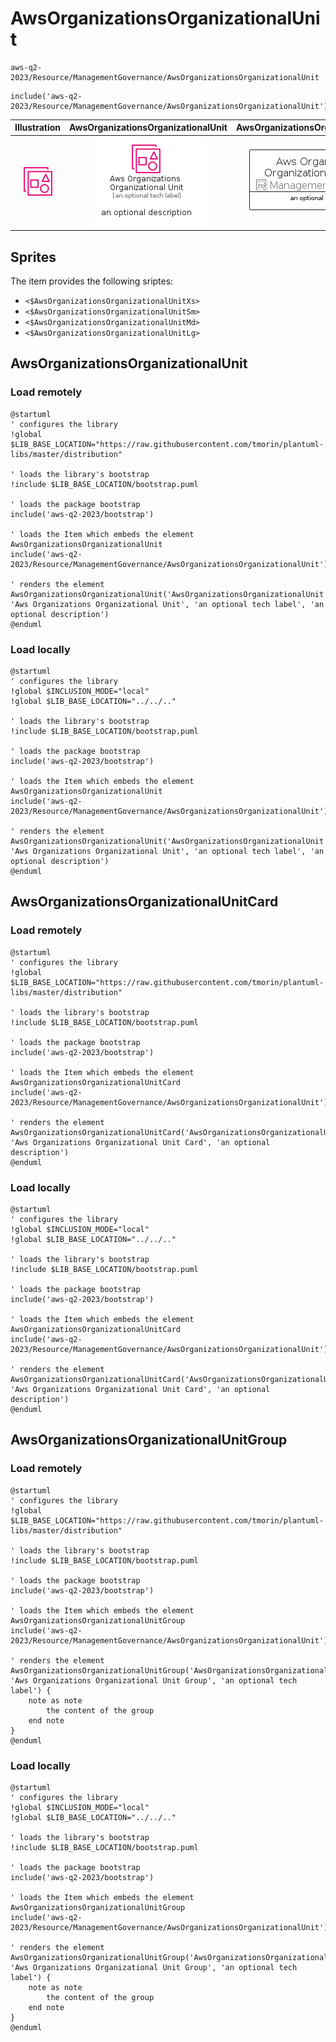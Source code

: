 # AwsOrganizationsOrganizationalUnit


```text
aws-q2-2023/Resource/ManagementGovernance/AwsOrganizationsOrganizationalUnit
```

```text
include('aws-q2-2023/Resource/ManagementGovernance/AwsOrganizationsOrganizationalUnit')
```



| Illustration | AwsOrganizationsOrganizationalUnit | AwsOrganizationsOrganizationalUnitCard | AwsOrganizationsOrganizationalUnitGroup |
| :---: | :---: | :---: | :---: |
| ![illustration for Illustration](../../../aws-q2-2023/Resource/ManagementGovernance/AwsOrganizationsOrganizationalUnit.png) | ![illustration for AwsOrganizationsOrganizationalUnit](../../../aws-q2-2023/Resource/ManagementGovernance/AwsOrganizationsOrganizationalUnit.Local.png) | ![illustration for AwsOrganizationsOrganizationalUnitCard](../../../aws-q2-2023/Resource/ManagementGovernance/AwsOrganizationsOrganizationalUnitCard.Local.png) | ![illustration for AwsOrganizationsOrganizationalUnitGroup](../../../aws-q2-2023/Resource/ManagementGovernance/AwsOrganizationsOrganizationalUnitGroup.Local.png) |



## Sprites
The item provides the following sriptes:

- `<$AwsOrganizationsOrganizationalUnitXs>`
- `<$AwsOrganizationsOrganizationalUnitSm>`
- `<$AwsOrganizationsOrganizationalUnitMd>`
- `<$AwsOrganizationsOrganizationalUnitLg>`





## AwsOrganizationsOrganizationalUnit

### Load remotely
```plantuml
@startuml
' configures the library
!global $LIB_BASE_LOCATION="https://raw.githubusercontent.com/tmorin/plantuml-libs/master/distribution"

' loads the library's bootstrap
!include $LIB_BASE_LOCATION/bootstrap.puml

' loads the package bootstrap
include('aws-q2-2023/bootstrap')

' loads the Item which embeds the element AwsOrganizationsOrganizationalUnit
include('aws-q2-2023/Resource/ManagementGovernance/AwsOrganizationsOrganizationalUnit')

' renders the element
AwsOrganizationsOrganizationalUnit('AwsOrganizationsOrganizationalUnit', 'Aws Organizations Organizational Unit', 'an optional tech label', 'an optional description')
@enduml
```

### Load locally
```plantuml
@startuml
' configures the library
!global $INCLUSION_MODE="local"
!global $LIB_BASE_LOCATION="../../.."

' loads the library's bootstrap
!include $LIB_BASE_LOCATION/bootstrap.puml

' loads the package bootstrap
include('aws-q2-2023/bootstrap')

' loads the Item which embeds the element AwsOrganizationsOrganizationalUnit
include('aws-q2-2023/Resource/ManagementGovernance/AwsOrganizationsOrganizationalUnit')

' renders the element
AwsOrganizationsOrganizationalUnit('AwsOrganizationsOrganizationalUnit', 'Aws Organizations Organizational Unit', 'an optional tech label', 'an optional description')
@enduml
```

## AwsOrganizationsOrganizationalUnitCard

### Load remotely
```plantuml
@startuml
' configures the library
!global $LIB_BASE_LOCATION="https://raw.githubusercontent.com/tmorin/plantuml-libs/master/distribution"

' loads the library's bootstrap
!include $LIB_BASE_LOCATION/bootstrap.puml

' loads the package bootstrap
include('aws-q2-2023/bootstrap')

' loads the Item which embeds the element AwsOrganizationsOrganizationalUnitCard
include('aws-q2-2023/Resource/ManagementGovernance/AwsOrganizationsOrganizationalUnit')

' renders the element
AwsOrganizationsOrganizationalUnitCard('AwsOrganizationsOrganizationalUnitCard', 'Aws Organizations Organizational Unit Card', 'an optional description')
@enduml
```

### Load locally
```plantuml
@startuml
' configures the library
!global $INCLUSION_MODE="local"
!global $LIB_BASE_LOCATION="../../.."

' loads the library's bootstrap
!include $LIB_BASE_LOCATION/bootstrap.puml

' loads the package bootstrap
include('aws-q2-2023/bootstrap')

' loads the Item which embeds the element AwsOrganizationsOrganizationalUnitCard
include('aws-q2-2023/Resource/ManagementGovernance/AwsOrganizationsOrganizationalUnit')

' renders the element
AwsOrganizationsOrganizationalUnitCard('AwsOrganizationsOrganizationalUnitCard', 'Aws Organizations Organizational Unit Card', 'an optional description')
@enduml
```

## AwsOrganizationsOrganizationalUnitGroup

### Load remotely
```plantuml
@startuml
' configures the library
!global $LIB_BASE_LOCATION="https://raw.githubusercontent.com/tmorin/plantuml-libs/master/distribution"

' loads the library's bootstrap
!include $LIB_BASE_LOCATION/bootstrap.puml

' loads the package bootstrap
include('aws-q2-2023/bootstrap')

' loads the Item which embeds the element AwsOrganizationsOrganizationalUnitGroup
include('aws-q2-2023/Resource/ManagementGovernance/AwsOrganizationsOrganizationalUnit')

' renders the element
AwsOrganizationsOrganizationalUnitGroup('AwsOrganizationsOrganizationalUnitGroup', 'Aws Organizations Organizational Unit Group', 'an optional tech label') {
    note as note
        the content of the group
    end note
}
@enduml
```

### Load locally
```plantuml
@startuml
' configures the library
!global $INCLUSION_MODE="local"
!global $LIB_BASE_LOCATION="../../.."

' loads the library's bootstrap
!include $LIB_BASE_LOCATION/bootstrap.puml

' loads the package bootstrap
include('aws-q2-2023/bootstrap')

' loads the Item which embeds the element AwsOrganizationsOrganizationalUnitGroup
include('aws-q2-2023/Resource/ManagementGovernance/AwsOrganizationsOrganizationalUnit')

' renders the element
AwsOrganizationsOrganizationalUnitGroup('AwsOrganizationsOrganizationalUnitGroup', 'Aws Organizations Organizational Unit Group', 'an optional tech label') {
    note as note
        the content of the group
    end note
}
@enduml
```

